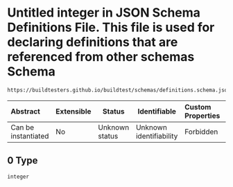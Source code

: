 # Untitled integer in JSON Schema Definitions File. This file is used for declaring definitions that are referenced from other schemas Schema

```txt
https://buildtesters.github.io/buildtest/schemas/definitions.schema.json#/definitions/int_or_list/oneOf/0
```




| Abstract            | Extensible | Status         | Identifiable            | Custom Properties | Additional Properties | Access Restrictions | Defined In                                                                         |
| :------------------ | ---------- | -------------- | ----------------------- | :---------------- | --------------------- | ------------------- | ---------------------------------------------------------------------------------- |
| Can be instantiated | No         | Unknown status | Unknown identifiability | Forbidden         | Allowed               | none                | [definitions.schema.json\*](../out/definitions.schema.json "open original schema") |

## 0 Type

`integer`
